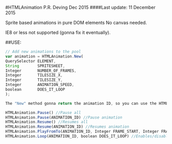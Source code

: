 
#HTMLAnimation
P.R. Deving Dec 2015
####Last update: 11 December 2015


Sprite based animations in pure DOM elements
No canvas needed.


IE8 or less not supported (gonna fix it eventually).

##USE:

```javascript
// Add new animations to the pool
var animation = HTMLAnimation.New(
QuerySelector ELEMENT,
String        SPRITESHEET,
Integer       NUMBER_OF_FRAMES,
Integer       TILESIZE_X,
Integer       TILESIZE_Y,
Integer       ANIMATION_SPEED,
boolean       DOES_IT_LOOP
);

The "New" method gonna return the animation ID, so you can use the HTMLAnimation options.

HTMLAnimation.Pause() //Pause all
HTMLAnimation.Pause(ANIMATION_ID) //Pause animation
HTMLAnimation.Resume() //Resumes all
HTMLAnimation.Resume(ANIMATION_ID) //Resumes animation
HTMLAnimation.PlayFromTo(ANIMATION_ID, Integer FRAME_START, Integer FRAME_END) //Plays animation from FRAME_START to FRAME_END
HTMLAnimation.Loop(ANIMATION_ID, boolean DOES_IT_LOOP) //Enables/disable the loop once the animation ends
```
